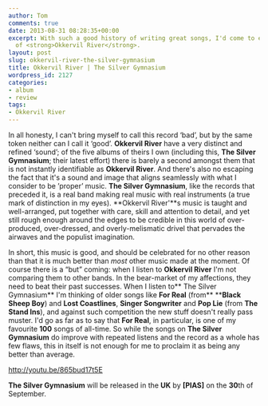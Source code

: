 ```yaml
---
author: Tom
comments: true
date: 2013-08-31 08:28:35+00:00
excerpt: With such a good history of writing great songs, I'd come to expect more
  of <strong>Okkervil River</strong>.
layout: post
slug: okkervil-river-the-silver-gymnasium
title: Okkervil River | The Silver Gymnasium
wordpress_id: 2127
categories:
- album
- review
tags:
- Okkervil River
---
```


In all honesty, I can't bring myself to call this record ‘bad’, but by the same token neither can I call it ‘good’. **Okkervil River** have a very distinct and refined ‘sound’; of the five albums of theirs I own (including this, **The Silver Gymnasium**; their latest effort) there is barely a second amongst them that is not instantly identifiable as **Okkervil River**. And there's also no escaping the fact that it's a sound and image that aligns seamlessly with what I consider to be ’proper’ music. **The Silver Gymnasium**, like the records that preceded it, is a real band making real music with real instruments (a true mark of distinction in my eyes). **Okkervil River'**s music is taught and well-arranged, put together with care, skill and attention to detail, and yet still rough enough around the edges to be credible in this world of over-produced, over-dressed, and overly-melismatic drivel that pervades the airwaves and the populist imagination.

In short, this music is good, and should be celebrated for no other reason than that it is much better than _most_ other music made at the moment. Of course there is a “but” coming: when I listen to **Okkervil River** I'm not comparing them to other bands. In the bear-market of my affections, they need to beat their past successes. When I listen to** The Silver Gymnasium** I'm thinking of older songs like **For Real** (from** ****Black Sheep Boy**) and **Lost Coastlines**, **Singer Songwriter** and **Pop Lie** (from **The Stand Ins**), and against such competition the new stuff doesn't really pass muster. I'd go as far as to say that **For Real**, in particular, is one of my favourite **100** songs of all-time. So while the songs on **The Silver Gymnasium** do improve with repeated listens and the record as a whole has few flaws, this in itself is not enough for me to proclaim it as being any better than average.

http://youtu.be/865bud17t5E

**The Silver Gymnasium** will be released in the **UK** by **[PIAS]** on the **30**th of September.
